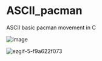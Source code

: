 # ASCII_pacman
ASCII basic pacman movement in C

![image](https://user-images.githubusercontent.com/26073885/228991330-0f09da57-07b7-49b8-8b18-3027279b01df.png)

![ezgif-5-f9a622f073](https://user-images.githubusercontent.com/26073885/228992899-b80d8fb7-49bb-4b15-a58f-f2b2d42fa3f2.gif)
